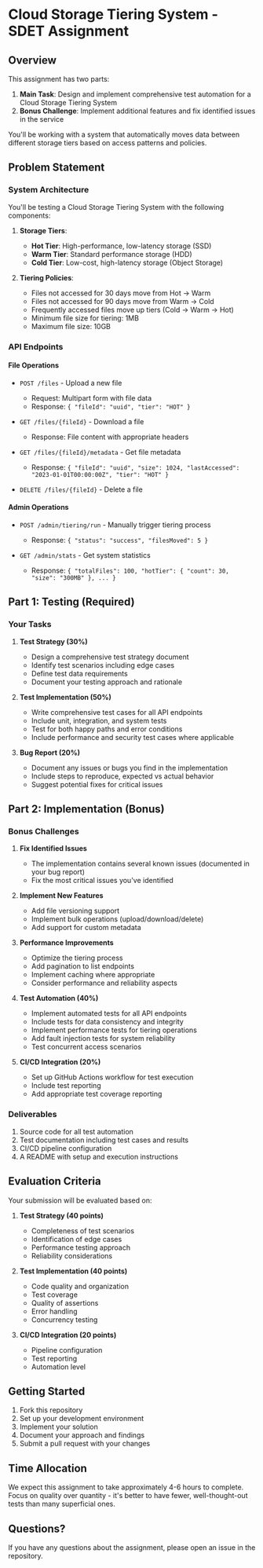 # Cloud Storage Tiering System - SDET Assignment

## Overview
This assignment has two parts:
1. **Main Task**: Design and implement comprehensive test automation for a Cloud Storage Tiering System
2. **Bonus Challenge**: Implement additional features and fix identified issues in the service

You'll be working with a system that automatically moves data between different storage tiers based on access patterns and policies.

## Problem Statement

### System Architecture
You'll be testing a Cloud Storage Tiering System with the following components:

1. **Storage Tiers**:
   - **Hot Tier**: High-performance, low-latency storage (SSD)
   - **Warm Tier**: Standard performance storage (HDD)
   - **Cold Tier**: Low-cost, high-latency storage (Object Storage)

2. **Tiering Policies**:
   - Files not accessed for 30 days move from Hot → Warm
   - Files not accessed for 90 days move from Warm → Cold
   - Frequently accessed files move up tiers (Cold → Warm → Hot)
   - Minimum file size for tiering: 1MB
   - Maximum file size: 10GB

### API Endpoints

#### File Operations
- `POST /files` - Upload a new file
  - Request: Multipart form with file data
  - Response: `{ "fileId": "uuid", "tier": "HOT" }`

- `GET /files/{fileId}` - Download a file
  - Response: File content with appropriate headers

- `GET /files/{fileId}/metadata` - Get file metadata
  - Response: `{ "fileId": "uuid", "size": 1024, "lastAccessed": "2023-01-01T00:00:00Z", "tier": "HOT" }`

- `DELETE /files/{fileId}` - Delete a file

#### Admin Operations
- `POST /admin/tiering/run` - Manually trigger tiering process
  - Response: `{ "status": "success", "filesMoved": 5 }`

- `GET /admin/stats` - Get system statistics
  - Response: `{ "totalFiles": 100, "hotTier": { "count": 30, "size": "300MB" }, ... }`

## Part 1: Testing (Required)

### Your Tasks

1. **Test Strategy (30%)**
   - Design a comprehensive test strategy document
   - Identify test scenarios including edge cases
   - Define test data requirements
   - Document your testing approach and rationale

2. **Test Implementation (50%)**
   - Write comprehensive test cases for all API endpoints
   - Include unit, integration, and system tests
   - Test for both happy paths and error conditions
   - Include performance and security test cases where applicable

3. **Bug Report (20%)**
   - Document any issues or bugs you find in the implementation
   - Include steps to reproduce, expected vs actual behavior
   - Suggest potential fixes for critical issues

## Part 2: Implementation (Bonus)

### Bonus Challenges

1. **Fix Identified Issues**
   - The implementation contains several known issues (documented in your bug report)
   - Fix the most critical issues you've identified

2. **Implement New Features**
   - Add file versioning support
   - Implement bulk operations (upload/download/delete)
   - Add support for custom metadata

3. **Performance Improvements**
   - Optimize the tiering process
   - Add pagination to list endpoints
   - Implement caching where appropriate
   - Consider performance and reliability aspects

2. **Test Automation (40%)**
   - Implement automated tests for all API endpoints
   - Include tests for data consistency and integrity
   - Implement performance tests for tiering operations
   - Add fault injection tests for system reliability
   - Test concurrent access scenarios

3. **CI/CD Integration (20%)**
   - Set up GitHub Actions workflow for test execution
   - Include test reporting
   - Add appropriate test coverage reporting

### Deliverables
1. Source code for all test automation
2. Test documentation including test cases and results
3. CI/CD pipeline configuration
4. A README with setup and execution instructions

## Evaluation Criteria

Your submission will be evaluated based on:

1. **Test Strategy (40 points)**
   - Completeness of test scenarios
   - Identification of edge cases
   - Performance testing approach
   - Reliability considerations

2. **Test Implementation (40 points)**
   - Code quality and organization
   - Test coverage
   - Quality of assertions
   - Error handling
   - Concurrency testing

3. **CI/CD Integration (20 points)**
   - Pipeline configuration
   - Test reporting
   - Automation level

## Getting Started

1. Fork this repository
2. Set up your development environment
3. Implement your solution
4. Document your approach and findings
5. Submit a pull request with your changes

## Time Allocation

We expect this assignment to take approximately 4-6 hours to complete. Focus on quality over quantity - it's better to have fewer, well-thought-out tests than many superficial ones.

## Questions?

If you have any questions about the assignment, please open an issue in the repository.
